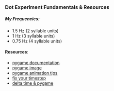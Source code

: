 ### Dot Experiment Fundamentals & Resources

##### My Frequencies:
- 1.5 Hz (2 syllable units)
- 1 Hz (3 syllable units)
- 0.75 Hz (4 syllable units)

#### Resources:
- [pygame documentation](https://www.pygame.org/docs/)
- [pygame image](https://www.pygame.org/docs/ref/image.html)
- [pygame animation tips](https://www.cs.ucsb.edu/~pconrad/cs5nm/topics/pygame/drawing/)
- [fix your timestep](https://gafferongames.com/post/fix_your_timestep/)
- [delta time & pygame](https://www.reddit.com/r/pygame/comments/3blsr3/jittering_movement/)
